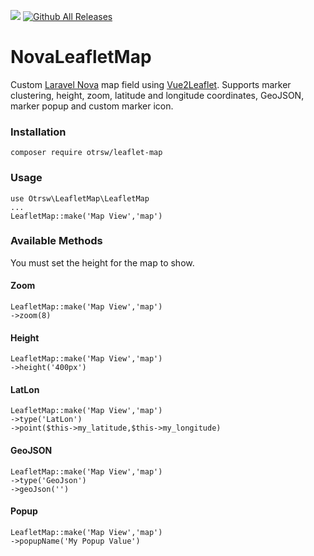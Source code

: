 ![](https://img.shields.io/github/stars/iMuMz/NovaLeafletMap)
[![Github All Releases](https://img.shields.io/github/downloads/iMuMz/NovaLeafletMap/total.svg)]()
# NovaLeafletMap
Custom [Laravel Nova](https://nova.laravel.com/) map field using [Vue2Leaflet](https://korigan.github.io/Vue2Leaflet). Supports marker clustering, height, zoom, latitude and longitude coordinates, GeoJSON, marker popup and custom marker icon.

### Installation

```
composer require otrsw/leaflet-map
```
### Usage

```
use Otrsw\LeafletMap\LeafletMap
...
LeafletMap::make('Map View','map')
```
### Available Methods
You must set the height for the map to show.
#### Zoom
```
LeafletMap::make('Map View','map')
->zoom(8)
```
#### Height
```
LeafletMap::make('Map View','map')
->height('400px')
```
#### LatLon
```
LeafletMap::make('Map View','map')
->type('LatLon')
->point($this->my_latitude,$this->my_longitude)
```
#### GeoJSON
```
LeafletMap::make('Map View','map')
->type('GeoJson')
->geoJson('')
```
#### Popup
```
LeafletMap::make('Map View','map')
->popupName('My Popup Value')
```
